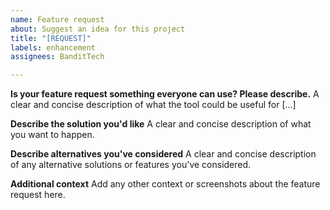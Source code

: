 ```yaml
---
name: Feature request
about: Suggest an idea for this project
title: "[REQUEST]"
labels: enhancement
assignees: BanditTech

---
```


**Is your feature request something everyone can use? Please describe.**
A clear and concise description of what the tool could be useful for [...]

**Describe the solution you'd like**
A clear and concise description of what you want to happen.

**Describe alternatives you've considered**
A clear and concise description of any alternative solutions or features you've considered.

**Additional context**
Add any other context or screenshots about the feature request here.
